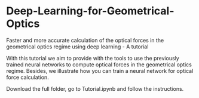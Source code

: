 # Deep-Learning-for-Geometrical-Optics
Faster and more accurate calculation of the optical forces in the geometrical optics regime using deep learning - A tutorial

With this tutorial we aim to provide with the tools to use the previously trained neural networks to compute optical forces in the geometrical optics regime.
Besides, we illustrate how you can train a neural network for optical force calculation.

Download the full folder, go to Tutorial.ipynb and follow the instructions.

